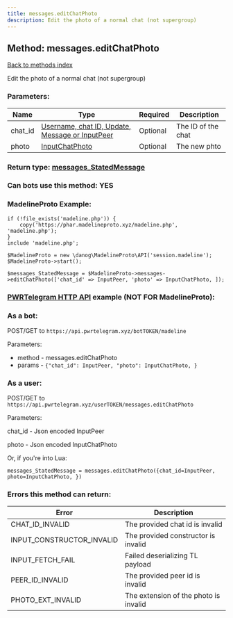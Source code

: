 ```yaml
---
title: messages.editChatPhoto
description: Edit the photo of a normal chat (not supergroup)
---
```

## Method: messages.editChatPhoto  
[Back to methods index](index.md)


Edit the photo of a normal chat (not supergroup)

### Parameters:

| Name     |    Type       | Required | Description |
|----------|---------------|----------|-------------|
|chat\_id|[Username, chat ID, Update, Message or InputPeer](../types/InputPeer.md) | Optional|The ID of the chat|
|photo|[InputChatPhoto](../types/InputChatPhoto.md) | Optional|The new phto|


### Return type: [messages\_StatedMessage](../types/messages_StatedMessage.md)

### Can bots use this method: **YES**


### MadelineProto Example:


```
if (!file_exists('madeline.php')) {
    copy('https://phar.madelineproto.xyz/madeline.php', 'madeline.php');
}
include 'madeline.php';

$MadelineProto = new \danog\MadelineProto\API('session.madeline');
$MadelineProto->start();

$messages_StatedMessage = $MadelineProto->messages->editChatPhoto(['chat_id' => InputPeer, 'photo' => InputChatPhoto, ]);
```

### [PWRTelegram HTTP API](https://pwrtelegram.xyz) example (NOT FOR MadelineProto):

### As a bot:

POST/GET to `https://api.pwrtelegram.xyz/botTOKEN/madeline`

Parameters:

* method - messages.editChatPhoto
* params - `{"chat_id": InputPeer, "photo": InputChatPhoto, }`



### As a user:

POST/GET to `https://api.pwrtelegram.xyz/userTOKEN/messages.editChatPhoto`

Parameters:

chat_id - Json encoded InputPeer

photo - Json encoded InputChatPhoto




Or, if you're into Lua:

```
messages_StatedMessage = messages.editChatPhoto({chat_id=InputPeer, photo=InputChatPhoto, })
```

### Errors this method can return:

| Error    | Description   |
|----------|---------------|
|CHAT_ID_INVALID|The provided chat id is invalid|
|INPUT_CONSTRUCTOR_INVALID|The provided constructor is invalid|
|INPUT_FETCH_FAIL|Failed deserializing TL payload|
|PEER_ID_INVALID|The provided peer id is invalid|
|PHOTO_EXT_INVALID|The extension of the photo is invalid|


